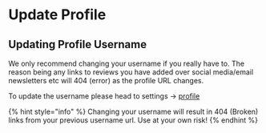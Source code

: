 # Update Profile

## Updating Profile Username

We only recommend changing your username if you really have to. The reason being any links to reviews you have added over social media/email newsletters etc will 404 \(error\) as the profile URL changes.

To update the username please head to settings -&gt; [profile](https://reviewdrop.io/settings#/profile)

{% hint style="info" %}
Changing your username will result in 404 \(Broken\) links from your previous username url. Use at your own risk!
{% endhint %}

